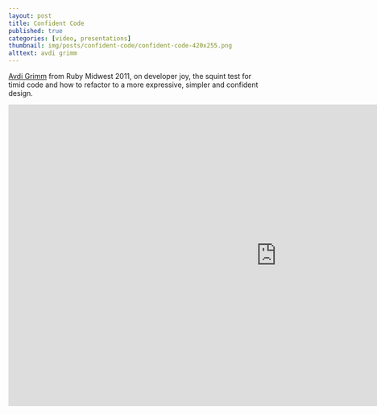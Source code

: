 ```yaml
---
layout: post
title: Confident Code
published: true
categories: [video, presentations]
thumbnail: img/posts/confident-code/confident-code-420x255.png
alttext: avdi grimm
---
```


<a href="https://twitter.com/avdi">Avdi Grimm</a> from Ruby Midwest 2011, on developer joy, the squint test for timid code 
and how to refactor to a more expressive, simpler and confident design.

<iframe width="1064" height="599" src="https://www.youtube.com/embed/T8J0j2xJFgQ" frameborder="0" allow="accelerometer; autoplay; encrypted-media; gyroscope; picture-in-picture" allowfullscreen></iframe>
